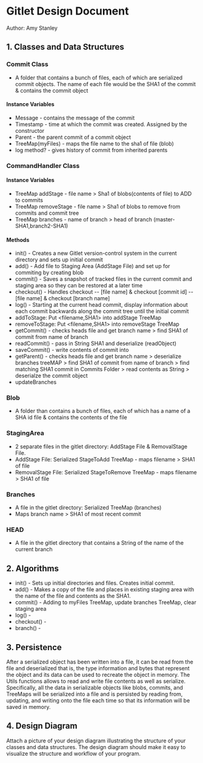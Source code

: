 # Gitlet Design Document
Author: Amy Stanley

## 1. Classes and Data Structures

### Commit Class
* A folder that contains a bunch of files, each of which are serialized commit objects. The name of each file would be the SHA1 of the commit & contains the commit object

#### Instance Variables
* Message - contains the message of the commit
* Timestamp - time at which the commit was created. Assigned by the constructor
* Parent - the parent commit of a commit object
* TreeMap(myFiles) - maps the file name to the sha1 of file (blob)
* log method? - gives history of commit from inherited parents
### CommandHandler Class
#### Instance Variables
* TreeMap addStage - file name > Sha1 of blobs(contents of file) to ADD to commits
* TreeMap removeStage - file name >  Sha1 of blobs to remove from commits and commit tree
* TreeMap branches - name of branch > head of branch (master-SHA1,branch2-SHA1)
#### Methods
* init()  - Creates a new Gitlet version-control system in the current directory and sets up initial commit
* add() - Add file to Staging Area (AddStage File) and set up for commiting by creating blob
* commit() - Saves a snapshot of tracked files in the current commit and staging area so they can be restored at a later time
* checkout() - Handles checkout -- [file name] & checkout [commit id] -- [file name] & checkout [branch name]
* log() - Starting at the current head commit, display information about each commit backwards along the commit tree until the initial commit
* addToStage: Put <filename,SHA1> into addStage TreeMap
* removeToStage: Put <filename,SHA1> into removeStage TreeMap
* getCommit() - checks heads file and get branch name > find SHA1 of commit from name of branch
* readCommit() - pass in String SHA1 and deserialize (readObject)
* saveCommit() - write contents of commit into 
* getParent() - checks heads file and get branch name > deserialize branches treeMAP > find SHA1 of commit from name of branch > find matching SHA1 commit in Commits Folder > read contents as String > deserialze the commit object
* updateBranches
### Blob
* A folder than contains a bunch of files, each of which has a name of a SHA id file & contains the contents of the file
### StagingArea
* 2 separate files in the gitlet directory: AddStage File & RemovalStage File.
* AddStage File: Serialized StageToAdd TreeMap - maps filename > SHA1 of file
* RemovalStage File: Serialized StageToRemove TreeMap - maps filename > SHA1 of file
### Branches
* A file in the gitlet directory: Serialized TreeMap (branches)
* Maps branch name > SHA1 of most recent commit
### HEAD
* A file in the gitlet directory that contains a String of the name of the current branch


## 2. Algorithms
* init() - Sets up initial directories and files. Creates initial commit.
* add() - Makes a copy of the file and places in existing staging area with the name of the file and contents as the SHA1.
* commit() - Adding to myFiles TreeMap, update branches TreeMap, clear staging area
* log() - 
* checkout() - 
* branch() - 

## 3. Persistence
After a serialized object has been written into a file, it can be read from the file and deserialized that is,
the type information and bytes that represent the object and its data can be used to recreate the object in memory.
The Utils functions allows to read and write file contents as well as serialize. Specifically, all the data 
in serializable objects like blobs, commits, and TreeMaps will be serialized into a file and is persisted by reading 
from, updating, and writing onto the file each time so that its information will be saved in memory.

## 4. Design Diagram

Attach a picture of your design diagram illustrating the structure of your
classes and data structures. The design diagram should make it easy to 
visualize the structure and workflow of your program.


